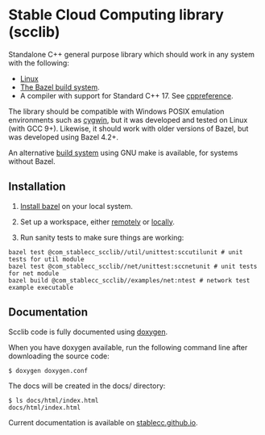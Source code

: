 # Stable Cloud Computing library (scclib)

Standalone C++ general purpose library which should work in any system with the following:
* [Linux](https://www.linux.org/)
* [The Bazel build system](https://bazel.build/).
* A compiler with support for Standard C++ 17. See
[cppreference](https://en.cppreference.com/w/cpp/17).

The library should be compatible with Windows POSIX emulation environments such as
[cygwin](https://www.cygwin.com/), but it was developed and tested on Linux
(with GCC 9+). Likewise, it should work with older versions of Bazel, but was
developed using Bazel 4.2+.

An alternative [build system](make/) using GNU make is available, for systems without Bazel.

## Installation

1. [Install bazel](install_bazel.md) on your local system.

2. Set up a workspace, either [remotely](workspace_remote.md) or [locally](workspace_local.md).

3. Run sanity tests to make sure things are working:
```
bazel test @com_stablecc_scclib//util/unittest:sccutilunit # unit tests for util module
bazel test @com_stablecc_scclib//net/unittest:sccnetunit # unit tests for net module
bazel build @com_stablecc_scclib//examples/net:ntest # network test example executable
```

## Documentation

Scclib code is fully documented using [doxygen](https://www.doxygen.nl/index.html).

When you have doxygen available, run the following command line after downloading the source
code:
```
$ doxygen doxygen.conf
```

The docs will be created in the docs/ directory:
```
$ ls docs/html/index.html 
docs/html/index.html
```

Current documentation is available on
[stablecc.github.io](https://stablecc.github.io/scclib-doxygen/).
